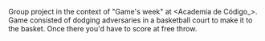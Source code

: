 Group project in the context of "Game's week" at <Academia de Código_>.
Game consisted of dodging adversaries in a basketball court to make it to the basket. Once there you'd have to score at free throw.
